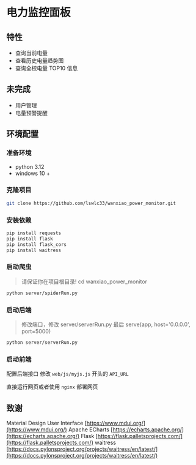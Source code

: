 # 电力监控面板

## 特性

-   查询当前电量
-   查看历史电量趋势图
-   查询全校电量 TOP10 信息

## 未完成

-   用户管理
-   电量预警提醒

## 环境配置

### 准备环境

-   python 3.12
-   windows 10 +

### 克隆项目

```bash
git clone https://github.com/lswlc33/wanxiao_power_monitor.git
```

### 安装依赖

```bash
pip install requests
pip install flask
pip install flask_cors
pip install waitress
```

### 启动爬虫

> 请保证你在项目根目录!
> cd wanxiao_power_monitor

```bash
python server/spiderRun.py
```

### 启动后端

> 修改端口，修改 server/serverRun.py 最后
> serve(app, host='0.0.0.0', port=5000)

```bash
python server/serverRun.py
```

### 启动前端

配置后端接口
修改 `web/js/myjs.js` 开头的 `API_URL`

直接运行网页或者使用 `nginx` 部署网页

## 致谢

Material Design User Interface [https://www.mdui.org/](https://www.mdui.org/)
Apache ECharts [https://echarts.apache.org/](https://echarts.apache.org/)
Flask [https://flask.palletsprojects.com/](https://flask.palletsprojects.com/)
waitress [https://docs.pylonsproject.org/projects/waitress/en/latest/](https://docs.pylonsproject.org/projects/waitress/en/latest/)